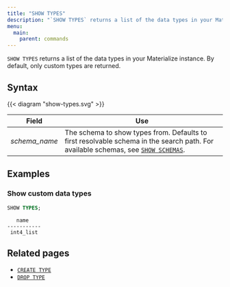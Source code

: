 ```yaml
---
title: "SHOW TYPES"
description: "`SHOW TYPES` returns a list of the data types in your Materialize instance."
menu:
  main:
    parent: commands
---
```


`SHOW TYPES` returns a list of the data types in your Materialize instance. By default, only custom types are returned.

## Syntax

{{< diagram "show-types.svg" >}}

Field | Use
------|-----
_schema&lowbar;name_ | The schema to show types from. Defaults to first resolvable schema in the search path. For available schemas, see [`SHOW SCHEMAS`](../show-schemas).


## Examples

### Show custom data types

```sql
SHOW TYPES;
```
```
   name
-----------
 int4_list
```

## Related pages

* [`CREATE TYPE`](../create-type)
* [`DROP TYPE`](../drop-type)
